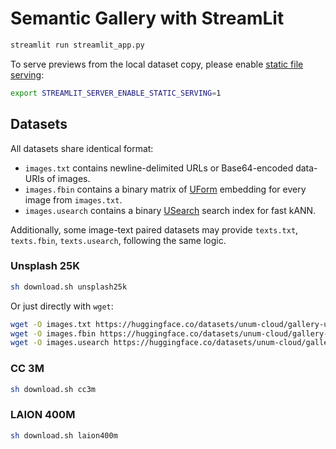 #  Semantic Gallery with StreamLit

```sh
streamlit run streamlit_app.py
```

To serve previews from the local dataset copy, please enable [static file serving](https://docs.streamlit.io/library/advanced-features/static-file-serving):

```sh
export STREAMLIT_SERVER_ENABLE_STATIC_SERVING=1
```

## Datasets

All datasets share identical format:

- `images.txt` contains newline-delimited URLs or Base64-encoded data-URIs of images.
- `images.fbin` contains a binary matrix of [UForm][uform] embedding for every image from `images.txt`.
- `images.usearch` contains a binary [USearch][usearch] search index for fast kANN.

Additionally, some image-text paired datasets may provide `texts.txt`, `texts.fbin`, `texts.usearch`, following the same logic.

[uform]: https://github.com/unum-cloud/uform
[usearch]: https://github.com/unum-cloud/usearch

### Unsplash 25K

```sh
sh download.sh unsplash25k
```

Or just directly with `wget`:

```sh
wget -O images.txt https://huggingface.co/datasets/unum-cloud/gallery-unsplash25k/resolve/main/images.txt
wget -O images.fbin https://huggingface.co/datasets/unum-cloud/gallery-unsplash25k/resolve/main/images.fbin
wget -O images.usearch https://huggingface.co/datasets/unum-cloud/gallery-unsplash25k/resolve/main/images.usearch
```

### CC 3M

```sh
sh download.sh cc3m
```

### LAION 400M

```sh
sh download.sh laion400m
```
